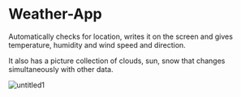 # Weather-App

Automatically checks for location, writes it on the screen and gives temperature, humidity and wind speed and direction.

It also has a picture collection of clouds, sun, snow that changes simultaneously with other data.

![untitled1](https://user-images.githubusercontent.com/31318398/31048510-a85a1b5c-a61e-11e7-8bfd-4bd5489fb83c.png)

